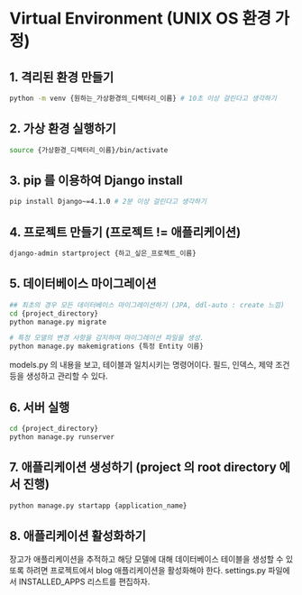 # Virtual Environment (UNIX OS 환경 가정)

## 1. 격리된 환경 만들기
```bash
python -m venv {원하는_가상환경의_디렉터리_이름} # 10초 이상 걸린다고 생각하기
```

## 2. 가상 환경 실행하기
```bash
source {가상환경_디렉터리_이름}/bin/activate
```

## 3. pip 를 이용하여 Django install
```bash
pip install Django~=4.1.0 # 2분 이상 걸린다고 생각하기
```

## 4. 프로젝트 만들기 (프로젝트 != 애플리케이션)
```bash
django-admin startproject {하고_싶은_프로젝트_이름}
```

## 5. 데이터베이스 마이그레이션
```bash
## 최초의 경우 모든 데이터베이스 마이그레이션하기 (JPA, ddl-auto : create 느낌)
cd {project_directory}
python manage.py migrate

# 특정 모델의 변경 사항을 감지하여 마이그레이션 파일을 생성.
python manage.py makemigrations {특정 Entity 이름}
```
models.py 의 내용을 보고, 테이블과 일치시키는 명령어이다. 필드, 인덱스, 제약 조건 등을 생성하고 관리할 수 있다.

## 6. 서버 실행
```bash
cd {project_directory}
python manage.py runserver
```

## 7. 애플리케이션 생성하기 (project 의 root directory 에서 진행)
```bash
python manage.py startapp {application_name}
```

## 8. 애플리케이션 활성화하기
장고가 애플리케이션을 추적하고 해당 모델에 대해 데이터베이스 테이블을 생성할 수 있또록 하려면 프로젝트에서 blog 애플리케이션을 활성화해야 한다. settings.py 파일에서 INSTALLED_APPS 리스트를 편집하자.